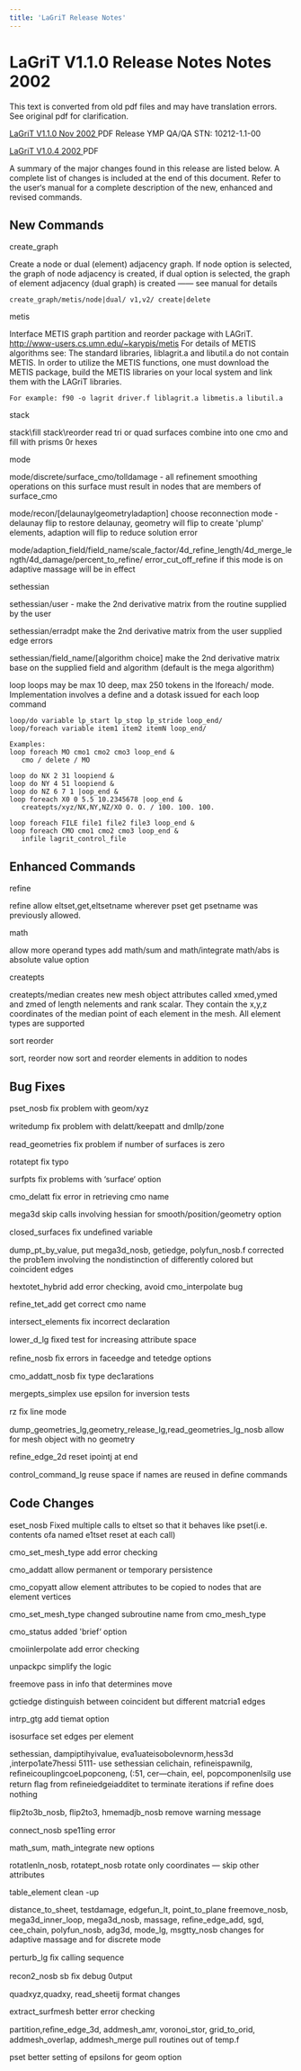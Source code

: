 ```yaml
---
title: 'LaGriT Release Notes'
---
```


# LaGriT V1.1.0 Release Notes Notes 2002 


This text is converted from old pdf files and may have translation errors.
See original pdf for clarification.


<a href="/assets/images/release_notes11.pdf" download> LaGriT V1.1.0 Nov 2002 </a> PDF  Release YMP QA/QA STN: 10212-1.1-00 

<a href="/assets/images/release_notes10.pdf" download> LaGriT V1.0.4 2002 </a> PDF 

A summary of the major changes found in this release are listed below. A complete list of
changes is included at the end of this document. Refer to the user‘s manual for a complete
description of the new, enhanced and revised commands.


## New Commands


create_graph

Create a node or dual (element) adjacency graph. If node option is selected, the
graph of node adjacency is created, if dual option is selected, the graph of
element adjacency (dual graph) is created —— see manual for details
```
create_graph/metis/node|dual/ v1,v2/ create|delete
```

metis

Interface METIS graph partition and reorder package with LAGriT.
http://www-users.cs.umn.edu/~karypis/metis
For details of METIS algorithms see:
The standard libraries, Iiblagrit.a and Iibutil.a do not contain METIS. In order to
utilize the METIS functions, one must download the METIS package, build the
METIS libraries on your local system and link them with the LAGriT libraries.
```
For example: f90 -o lagrit driver.f liblagrit.a libmetis.a libutil.a
```


stack

stack\fill stack\reorder read tri or quad surfaces combine into one cmo and fill with prisms 0r hexes


mode

mode/discrete/surface_cmo/tolldamage - all refinement smoothing operations on this surface must result in nodes that are members of
surface_cmo

mode/recon/[delaunaylgeometryladaption] choose reconnection mode - delaunay flip to restore delaunay, geometry will flip to
create 'plump' elements, adaption will flip to reduce solution error

mode/adaption_field/field_name/scale_factor/4d_refine_length/4d_merge_length/4d_damage/percent_to_refine/ error_cut_off_refine 
if this mode is on adaptive massage will be in effect


sethessian

sethessian/user - make the 2nd derivative matrix from the routine supplied by the user

sethessian/erradpt make the 2nd derivative matrix from the user supplied edge errors

sethessian/field_name/[algorithm choice] make the 2nd derivative matrix base on the supplied field and algorithm (default is the mega
algorithm)


loop
loops may be max 10 deep, max 250 tokens in the lforeach/ mode.
Implementation involves a define and a dotask issued for each loop command

```
loop/do variable lp_start lp_stop lp_stride loop_end/
loop/foreach variable item1 item2 itemN loop_end/

Examples:
loop foreach MO cmo1 cmo2 cmo3 loop_end &
   cmo / delete / MO

loop do NX 2 31 loopiend &
loop do NY 4 51 loopiend &
loop do NZ 6 7 1 |oop_end &
loop foreach X0 0 5.5 10.2345678 |oop_end &
   createpts/xyz/NX,NY,NZ/XO O. O. / 100. 100. 100.

loop foreach FILE file1 file2 file3 loop_end &
loop foreach CMO cmo1 cmo2 cmo3 loop_end &
   infile lagrit_control_file
```


## Enhanced Commands



refine

refine allow eltset,get,eltsetname wherever pset get psetname was previously allowed.


math

allow more operand types
add math/sum and math/integrate
math/abs is absolute value option

createpts

createpts/median creates new mesh object attributes called xmed,ymed and zmed of length nelements and rank scalar. They
contain the x,y,z coordinates of the median point of each element in the mesh. All element types are supported


sort
reorder  

sort, reorder  now sort and reorder elements in addition to nodes



## Bug Fixes

pset_nosb fix problem with geom/xyz

writedump ﬁx problem with delatt/keepatt and dmllp/zone

read_geometries fix problem if number of surfaces is zero

rotatept fix typo

surfpts fix problems with ‘surface‘ option

cmo_delatt fix error in retrieving cmo name 

mega3d skip calls involving hessian for smooth/position/geometry option

closed_surfaces ﬁx undeﬁned variable

dump_pt_by_value, put mega3d_nosb, getiedge, polyfun_nosb.f corrected the prob1em involving the
nondistinction of differently colored but coincident edges

hextotet_hybrid add error checking, avoid cmo_interpolate bug 

refine_tet_add get correct cmo name

intersect_elements fix incorrect declaration

lower_d_lg ﬁxed test for increasing attribute space

reﬁne_nosb ﬁx errors in faceedge and tetedge options

cmo_addatt_nosb fix type dec1arations

mergepts_simplex use epsilon for inversion tests

rz ﬁx line mode

dump_geometries_lg,geometry_release_lg,read_geometries_lg_nosb allow for mesh object with no geometry

refine_edge_2d reset ipointj at end

control_command_lg reuse space if names are reused in deﬁne commands



## Code Changes

eset_nosb Fixed multiple calls to eltset so that it behaves like pset(i.e. contents ofa named e1tset reset at each call)

cmo_set_mesh_type add error checking

cmo_addatt allow permanent or temporary persistence

cmo_copyatt allow element attributes to be copied to nodes that are element vertices

cmo_set_mesh_type changed subroutine name from cmo_mesh_type

cmo_status added 'brief‘ option

cmoiinlerpolate add error checking

unpackpc simplify the logic

freemove pass in info that determines move

gctiedge distinguish between coincident but different matcria1 edges

intrp_gtg add tiemat option

isosurface set edges per element

sethessian, dampiptihyivalue, eva1uateisobolevnorm,hess3d ,interpo1ate7hessi 5111- use sethessian
celichain, refineispawnilg, reﬁneicouplingcoeLpopconeng, (:51, cer—chain, eel, popcomponenlsilg use
return ﬂag from reﬁneiedgeiadditet to terminate iterations if reﬁne does nothing

flip2to3b_nosb, ﬂip2to3, hmemadjb_nosb remove warning message

connect_nosb spe11ing error

math_sum, math_integrate new options

rotatlenln_nosb, rotatept_nosb rotate only coordinates — skip other attributes

table_element clean -up

distance_to_sheet, testdamage, edgefun_lt, point_to_plane freemove_nosb, mega3d_inner_loop,
mega3d_nosb, massage, reﬁne_edge_add, sgd, cee_chain, polyfun_nosb, adg3d, mode_lg, msgtty_nosb
changes for adaptive massage and for discrete mode


perturb_lg ﬁx calling sequence

recon2_nosb sb ﬁx debug 0utput

quadxyz,quadxy, read_sheetij format changes

extract_surfmesh better error checking

partition,reﬁne_edge_3d, addmesh_amr, voronoi_stor, grid_to_orid, addmesh_overlap, addmesh_merge pull routines out of temp.f

pset better setting of epsilons for geom option




